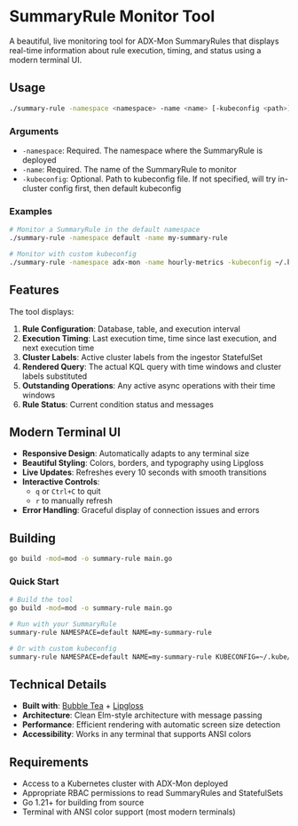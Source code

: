 # SummaryRule Monitor Tool

A beautiful, live monitoring tool for ADX-Mon SummaryRules that displays real-time information about rule execution, timing, and status using a modern terminal UI.

## Usage

```bash
./summary-rule -namespace <namespace> -name <name> [-kubeconfig <path>]
```

### Arguments

- `-namespace`: Required. The namespace where the SummaryRule is deployed
- `-name`: Required. The name of the SummaryRule to monitor
- `-kubeconfig`: Optional. Path to kubeconfig file. If not specified, will try in-cluster config first, then default kubeconfig

### Examples

```bash
# Monitor a SummaryRule in the default namespace
./summary-rule -namespace default -name my-summary-rule

# Monitor with custom kubeconfig
./summary-rule -namespace adx-mon -name hourly-metrics -kubeconfig ~/.kube/config
```

## Features

The tool displays:

1. **Rule Configuration**: Database, table, and execution interval
2. **Execution Timing**: Last execution time, time since last execution, and next execution time
3. **Cluster Labels**: Active cluster labels from the ingestor StatefulSet
4. **Rendered Query**: The actual KQL query with time windows and cluster labels substituted
5. **Outstanding Operations**: Any active async operations with their time windows
6. **Rule Status**: Current condition status and messages

## Modern Terminal UI

- **Responsive Design**: Automatically adapts to any terminal size
- **Beautiful Styling**: Colors, borders, and typography using Lipgloss
- **Live Updates**: Refreshes every 10 seconds with smooth transitions
- **Interactive Controls**: 
  - `q` or `Ctrl+C` to quit
  - `r` to manually refresh
- **Error Handling**: Graceful display of connection issues and errors

## Building

```bash
go build -mod=mod -o summary-rule main.go
```

### Quick Start

```bash
# Build the tool
go build -mod=mod -o summary-rule main.go

# Run with your SummaryRule
summary-rule NAMESPACE=default NAME=my-summary-rule

# Or with custom kubeconfig
summary-rule NAMESPACE=default NAME=my-summary-rule KUBECONFIG=~/.kube/config
```

## Technical Details

- **Built with**: [Bubble Tea](https://github.com/charmbracelet/bubbletea) + [Lipgloss](https://github.com/charmbracelet/lipgloss)
- **Architecture**: Clean Elm-style architecture with message passing
- **Performance**: Efficient rendering with automatic screen size detection
- **Accessibility**: Works in any terminal that supports ANSI colors

## Requirements

- Access to a Kubernetes cluster with ADX-Mon deployed
- Appropriate RBAC permissions to read SummaryRules and StatefulSets
- Go 1.21+ for building from source
- Terminal with ANSI color support (most modern terminals)
